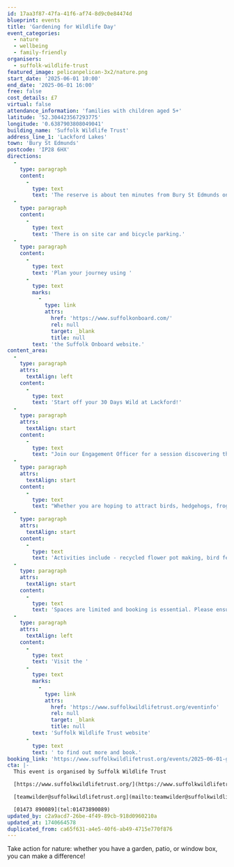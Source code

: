 ```yaml
---
id: 17aa3f87-47fa-41f6-af74-8d9c0e84474d
blueprint: events
title: 'Gardening for Wildlife Day'
event_categories:
  - nature
  - wellbeing
  - family-friendly
organisers:
  - suffolk-wildlife-trust
featured_image: pelicanpelican-3x2/nature.png
start_date: '2025-06-01 10:00'
end_date: '2025-06-01 16:00'
free: false
cost_details: £7
virtual: false
attendance_information: 'families with children aged 5+'
latitude: '52.304423567293775'
longitude: '0.6387903808049041'
building_name: 'Suffolk Wildlife Trust'
address_line_1: 'Lackford Lakes'
town: 'Bury St Edmunds'
postcode: 'IP28 6HX'
directions:
  -
    type: paragraph
    content:
      -
        type: text
        text: 'The reserve is about ten minutes from Bury St Edmunds on the A1101, Bury to Mildenhall Road.'
  -
    type: paragraph
    content:
      -
        type: text
        text: 'There is on site car and bicycle parking.'
  -
    type: paragraph
    content:
      -
        type: text
        text: 'Plan your journey using '
      -
        type: text
        marks:
          -
            type: link
            attrs:
              href: 'https://www.suffolkonboard.com/'
              rel: null
              target: _blank
              title: null
        text: 'the Suffolk Onboard website.'
content_area:
  -
    type: paragraph
    attrs:
      textAlign: left
    content:
      -
        type: text
        text: 'Start off your 30 Days Wild at Lackford!'
  -
    type: paragraph
    attrs:
      textAlign: start
    content:
      -
        type: text
        text: "Join our Engagement Officer for a session discovering the wonderful world of garden wildlife and learn what you can do to take action for nature on your own patch. Whether you have a garden, patio, or window box, you can make a difference!\_"
  -
    type: paragraph
    attrs:
      textAlign: start
    content:
      -
        type: text
        text: "Whether you are hoping to attract birds, hedgehogs, frogs or pollinators, we have practical tips to help you.\_"
  -
    type: paragraph
    attrs:
      textAlign: start
    content:
      -
        type: text
        text: 'Activities include - recycled flower pot making, bird feeder making, tin can bug hotels (please bring a clean tin can!) and other garden-wildlife themed games & activities.'
  -
    type: paragraph
    attrs:
      textAlign: start
    content:
      -
        type: text
        text: 'Spaces are limited and booking is essential. Please ensure all tickets for your party are booked under the same time slot; the session will be repeated in the morning and afternoon so there is no need to book on both sessions.'
  -
    type: paragraph
    attrs:
      textAlign: left
    content:
      -
        type: text
        text: 'Visit the '
      -
        type: text
        marks:
          -
            type: link
            attrs:
              href: 'https://www.suffolkwildlifetrust.org/eventinfo'
              rel: null
              target: _blank
              title: null
        text: 'Suffolk Wildlife Trust website'
      -
        type: text
        text: ' to find out more and book.'
booking_link: 'https://www.suffolkwildlifetrust.org/events/2025-06-01-gardening-wildlife-day'
cta: |-
  This event is organised by Suffolk Wildlife Trust

  [https://www.suffolkwildlifetrust.org/](https://www.suffolkwildlifetrust.org/)

  [teamwilder@suffolkwildlifetrust.org](mailto:teamwilder@suffolkwildlifetrust.org)

  [01473 890089](tel:01473890089)
updated_by: c2a9acd7-26be-4f49-89cb-918d0960210a
updated_at: 1740664578
duplicated_from: ca65f631-a4e5-40f6-ab49-4715e770f876
---
```

Take action for nature: whether you have a garden, patio, or window box, you can make a difference!